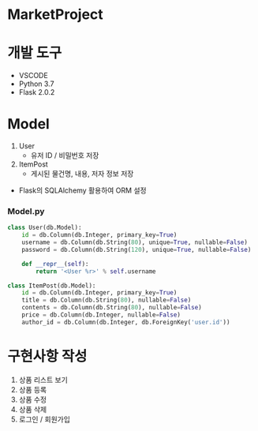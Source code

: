# MarketProject

# 개발 도구
- VSCODE
- Python 3.7
- Flask 2.0.2

# Model
1. User
    - 유저 ID / 비밀번호 저장
2. ItemPost
    - 게시된 물건명, 내용, 저자 정보 저장

- Flask의 SQLAlchemy 활용하여 ORM 설정

### Model.py
``` python
class User(db.Model):
    id = db.Column(db.Integer, primary_key=True)
    username = db.Column(db.String(80), unique=True, nullable=False)
    password = db.Column(db.String(120), unique=True, nullable=False)

    def __repr__(self):
        return '<User %r>' % self.username

class ItemPost(db.Model):
    id = db.Column(db.Integer, primary_key=True)
    title = db.Column(db.String(80), nullable=False)
    contents = db.Column(db.String(80), nullable=False)
    price = db.Column(db.Integer, nullable=False)
    author_id = db.Column(db.Integer, db.ForeignKey('user.id'))
```

# 구현사항 작성
1. 상품 리스트 보기 
2. 상품 등록
3. 상품 수정
4. 상품 삭제
5. 로그인 / 회원가입
